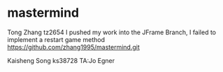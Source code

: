 # mastermind

Tong Zhang
tz2654
I pushed my work into the JFrame Branch,
I failed to implement a restart game method
https://github.com/zhang1995/mastermind.git

Kaisheng Song
ks38728
TA:Jo Egner

